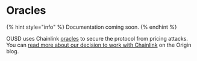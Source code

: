 # Oracles

{% hint style="info" %}
Documentation coming soon.
{% endhint %}

OUSD uses Chainlink [oracles](../../core-concepts/price-oracles.md) to secure the protocol from pricing attacks. You can [read more about our decision to work with Chainlink](https://blog.originprotocol.com/how-origin-uses-chainlink-oracles-to-secure-ousd-bff5601e840e) on the Origin blog.
